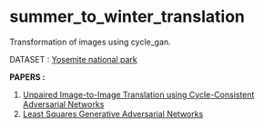 # summer_to_winter_translation
 Transformation of images using cycle_gan.

DATASET : [Yosemite national park](https://s3.amazonaws.com/video.udacity-data.com/topher/2018/November/5be66e78_summer2winter-yosemite/summer2winter-yosemite.zip)

**PAPERS :** 
1. [Unpaired Image-to-Image Translation using Cycle-Consistent Adversarial Networks](https://arxiv.org/pdf/1703.10593.pdf)
2. [Least Squares Generative Adversarial Networks](https://arxiv.org/pdf/1611.04076.pdf)

